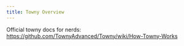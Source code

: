 ```yaml
---
title: Towny Overview
---
```


Official towny docs for nerds: https://github.com/TownyAdvanced/Towny/wiki/How-Towny-Works



